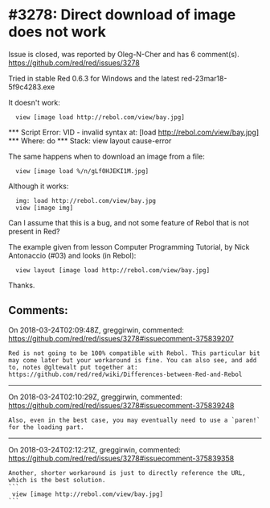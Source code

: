 
#3278: Direct download of image does not work
================================================================================
Issue is closed, was reported by Oleg-N-Cher and has 6 comment(s).
<https://github.com/red/red/issues/3278>

Tried in stable Red 0.6.3 for Windows and the latest red-23mar18-5f9c4283.exe

It doesn't work:

`  view [image load http://rebol.com/view/bay.jpg]`

*** Script Error: VID - invalid syntax at: [load http://rebol.com/view/bay.jpg]
*** Where: do
*** Stack: view layout cause-error  


The same happens when to download an image from a file:

`  view [image load %/n/gLf0HJEKI1M.jpg]`


Although it works:

```
  img: load http://rebol.com/view/bay.jpg
  view [image img]
```


Can I assume that this is a bug, and not some feature of Rebol that is not present in Red?

The example given from lesson Computer Programming Tutorial, by Nick Antonaccio (#03) and looks (in Rebol):

`  view layout [image load http://rebol.com/view/bay.jpg]`

Thanks.


Comments:
--------------------------------------------------------------------------------

On 2018-03-24T02:09:48Z, greggirwin, commented:
<https://github.com/red/red/issues/3278#issuecomment-375839207>

    Red is not going to be 100% compatible with Rebol. This particular bit may come later but your workaround is fine. You can also see, and add to, notes @gltewalt put together at: https://github.com/red/red/wiki/Differences-between-Red-and-Rebol

--------------------------------------------------------------------------------

On 2018-03-24T02:10:29Z, greggirwin, commented:
<https://github.com/red/red/issues/3278#issuecomment-375839248>

    Also, even in the best case, you may eventually need to use a `paren!` for the loading part. 

--------------------------------------------------------------------------------

On 2018-03-24T02:12:21Z, greggirwin, commented:
<https://github.com/red/red/issues/3278#issuecomment-375839358>

    Another, shorter workaround is just to directly reference the URL, which is the best solution.
    ```
     view [image http://rebol.com/view/bay.jpg]
    ```

